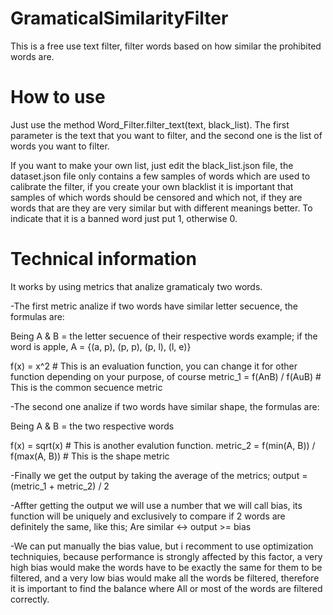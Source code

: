 # GramaticalSimilarityFilter
This is a free use text filter, filter words based on how similar the prohibited words are.

# How to use
Just use the method Word_Filter.filter_text(text, black_list).
The first parameter is the text that you want to filter, and the second one is the list of words you want to filter.

If you want to make your own list, just edit the black_list.json file, the dataset.json file only contains a few samples of words which are used to calibrate the filter, if you create your own blacklist it is important that samples of which words should be censored and which not, if they are words that are they are very similar but with different meanings better. To indicate that it is a banned word just put 1, otherwise 0.

# Technical information
It works by using metrics that analize gramaticaly two words.

-The first metric analize if two words have similar letter secuence, the formulas are:

Being A & B = the letter secuence of their respective words
example; if the word is apple, A = {(a, p), (p, p), (p, l), (l, e)}

f(x) = x^2 # This is an evaluation function, you can change it for other function depending on your purpose, of course
metric_1 = f(AnB) / f(AuB) # This is the common secuence metric

-The second one analize if two words have similar shape, the formulas are:

Being A & B = the two respective words

f(x) = sqrt(x) # This is another evalution function.
metric_2 = f(min(A, B)) / f(max(A, B)) # This is the shape metric

-Finally we get the output by taking the average of the metrics; output = (metric_1 + metric_2) / 2

-Affter getting the output we will use a number that we will call bias, its function will be uniquely and exclusively to compare if 2 words are definitely the same, like this; Are similar <-> output >= bias

-We can put manually the bias value, but i recomment to use optimization techniquies, because performance is strongly affected by this factor, a very high bias would make the words have to be exactly the same for them to be filtered, and a very low bias would make all the words be filtered, therefore it is important to find the balance where All or most of the words are filtered correctly.
